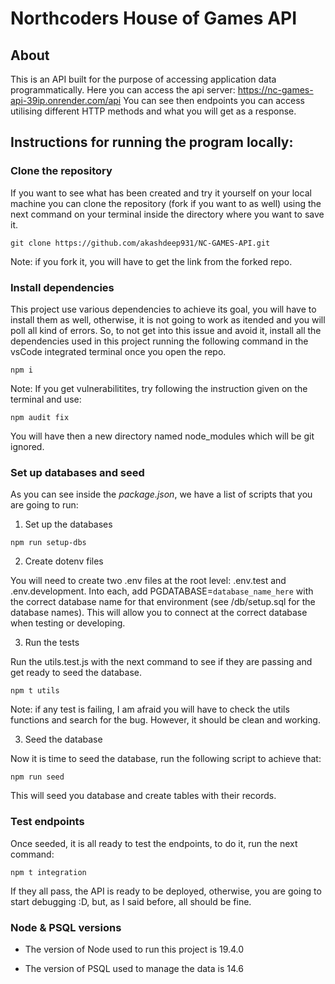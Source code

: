# Northcoders House of Games API

## About

This is an API built for the purpose of accessing application data programmatically.
Here you can access the api server: https://nc-games-api-39ip.onrender.com/api
You can see then endpoints you can access utilising different HTTP methods and what you will get as a response.

## Instructions for running the program locally:

### Clone the repository

If you want to see what has been created and try it yourself on your local machine you can clone the repository (fork if you want to as well) using the next command on your terminal inside the directory where you want to save it.

```
git clone https://github.com/akashdeep931/NC-GAMES-API.git
```

Note: if you fork it, you will have to get the link from the forked repo.

### Install dependencies

This project use various dependencies to achieve its goal, you will have to install them as well, otherwise, it is not going to work as itended and you will poll all kind of errors. So, to not get into this issue and avoid it, install all the dependencies used in this project running the following command in the vsCode integrated terminal once you open the repo.

```
npm i
```

Note: If you get vulnerabilitites, try following the instruction given on the terminal and use:

```
npm audit fix
```

You will have then a new directory named node_modules which will be git ignored.

### Set up databases and seed

As you can see inside the _package.json_, we have a list of scripts that you are going to run:

1. Set up the databases

```
npm run setup-dbs
```

2. Create dotenv files

You will need to create two .env files at the root level: .env.test and .env.development. Into each, add PGDATABASE=`database_name_here` with the correct database name for that environment (see /db/setup.sql for the database names). This will allow you to connect at the correct database when testing or developing.

3. Run the tests

Run the utils.test.js with the next command to see if they are passing and get ready to seed the database.

```
npm t utils
```

Note: if any test is failing, I am afraid you will have to check the utils functions and search for the bug. However, it should be clean and working.

3. Seed the database

Now it is time to seed the database, run the following script to achieve that:

```
npm run seed
```

This will seed you database and create tables with their records.

### Test endpoints

Once seeded, it is all ready to test the endpoints, to do it, run the next command:

```
npm t integration
```

If they all pass, the API is ready to be deployed, otherwise, you are going to start debugging :D, but, as I said before, all should be fine.

### Node & PSQL versions

- The version of Node used to run this project is 19.4.0

- The version of PSQL used to manage the data is 14.6
